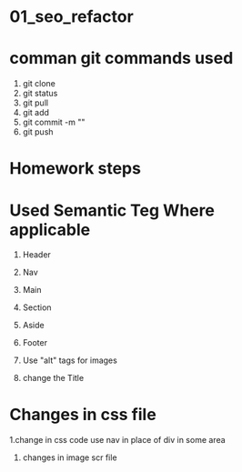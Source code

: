 # 01_seo_refactor

# comman git commands used


1. git clone
1. git status
1. git pull
1. git add
1. git commit -m ""
1. git push


# Homework steps


# Used Semantic Teg Where applicable

1. Header
1. Nav
1. Main
1. Section
1. Aside
1. Footer

1. Use "alt" tags for images
1. change the Title

# Changes  in css file

1.change in css code use nav in place of div in some area
1. changes in image scr file
